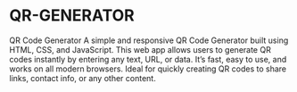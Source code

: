 # QR-GENERATOR
QR Code Generator A simple and responsive QR Code Generator built using HTML, CSS, and JavaScript. This web app allows users to generate QR codes instantly by entering any text, URL, or data. It’s fast, easy to use, and works on all modern browsers. Ideal for quickly creating QR codes to share links, contact info, or any other content.

